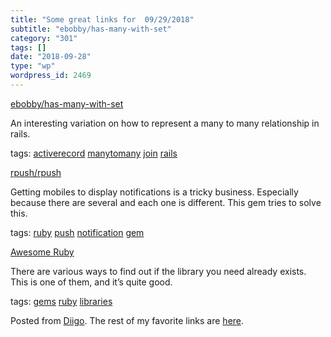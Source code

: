 ```yaml
---
title: "Some great links for  09/29/2018"
subtitle: "ebobby/has-many-with-set"
category: "301"
tags: []
date: "2018-09-28"
type: "wp"
wordpress_id: 2469
---
```

[ebobby/has-many-with-set](https://github.com/ebobby/has-many-with-set) 

An interesting variation on how to represent a many to many relationship in rails. 

 tags: [activerecord](https://www.diigo.com/user/pitosalas/activerecord) [manytomany](https://www.diigo.com/user/pitosalas/manytomany) [join](https://www.diigo.com/user/pitosalas/join) [rails](https://www.diigo.com/user/pitosalas/rails)

 [rpush/rpush](https://github.com/rpush/rpush) 

Getting mobiles to display notifications is a tricky business. Especially because there are several and each one is different. This gem tries to solve this. 

 tags: [ruby](https://www.diigo.com/user/pitosalas/ruby) [push](https://www.diigo.com/user/pitosalas/push) [notification](https://www.diigo.com/user/pitosalas/notification) [gem](https://www.diigo.com/user/pitosalas/gem)

 [Awesome Ruby](https://awesome-ruby.com) 

There are various ways to find out if the library you need already exists. This is one of them, and it’s quite good.

 tags: [gems](https://www.diigo.com/user/pitosalas/gems) [ruby](https://www.diigo.com/user/pitosalas/ruby) [libraries](https://www.diigo.com/user/pitosalas/libraries)

Posted from [Diigo](https://www.diigo.com). The rest of my favorite links are [here](https://www.diigo.com/user/pitosalas).
